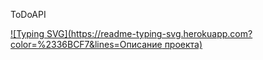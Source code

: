ToDoAPI

[![Typing SVG](https://readme-typing-svg.herokuapp.com?color=%2336BCF7&lines=Описание проекта)](https://git.io/typing-svg)
  
